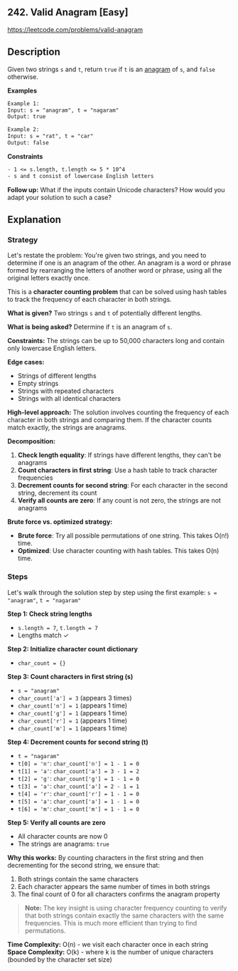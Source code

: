 ## 242. Valid Anagram [Easy]

https://leetcode.com/problems/valid-anagram

## Description
Given two strings `s` and `t`, return `true` if `t` is an [anagram](https://en.wikipedia.org/wiki/Anagram) of `s`, and `false` otherwise.

**Examples**

```tex
Example 1:
Input: s = "anagram", t = "nagaram"
Output: true

Example 2:
Input: s = "rat", t = "car"
Output: false
```

**Constraints**
```tex
- 1 <= s.length, t.length <= 5 * 10^4
- s and t consist of lowercase English letters
```

**Follow up:** What if the inputs contain Unicode characters? How would you adapt your solution to such a case?

## Explanation

### Strategy
Let's restate the problem: You're given two strings, and you need to determine if one is an anagram of the other. An anagram is a word or phrase formed by rearranging the letters of another word or phrase, using all the original letters exactly once.

This is a **character counting problem** that can be solved using hash tables to track the frequency of each character in both strings.

**What is given?** Two strings `s` and `t` of potentially different lengths.

**What is being asked?** Determine if `t` is an anagram of `s`.

**Constraints:** The strings can be up to 50,000 characters long and contain only lowercase English letters.

**Edge cases:** 
- Strings of different lengths
- Empty strings
- Strings with repeated characters
- Strings with all identical characters

**High-level approach:**
The solution involves counting the frequency of each character in both strings and comparing them. If the character counts match exactly, the strings are anagrams.

**Decomposition:**
1. **Check length equality**: If strings have different lengths, they can't be anagrams
2. **Count characters in first string**: Use a hash table to track character frequencies
3. **Decrement counts for second string**: For each character in the second string, decrement its count
4. **Verify all counts are zero**: If any count is not zero, the strings are not anagrams

**Brute force vs. optimized strategy:**
- **Brute force**: Try all possible permutations of one string. This takes O(n!) time.
- **Optimized**: Use character counting with hash tables. This takes O(n) time.

### Steps
Let's walk through the solution step by step using the first example: `s = "anagram"`, `t = "nagaram"`

**Step 1: Check string lengths**
- `s.length = 7`, `t.length = 7`
- Lengths match ✓

**Step 2: Initialize character count dictionary**
- `char_count = {}`

**Step 3: Count characters in first string (s)**
- `s = "anagram"`
- `char_count['a'] = 3` (appears 3 times)
- `char_count['n'] = 1` (appears 1 time)
- `char_count['g'] = 1` (appears 1 time)
- `char_count['r'] = 1` (appears 1 time)
- `char_count['m'] = 1` (appears 1 time)

**Step 4: Decrement counts for second string (t)**
- `t = "nagaram"`
- `t[0] = 'n'`: `char_count['n'] = 1 - 1 = 0`
- `t[1] = 'a'`: `char_count['a'] = 3 - 1 = 2`
- `t[2] = 'g'`: `char_count['g'] = 1 - 1 = 0`
- `t[3] = 'a'`: `char_count['a'] = 2 - 1 = 1`
- `t[4] = 'r'`: `char_count['r'] = 1 - 1 = 0`
- `t[5] = 'a'`: `char_count['a'] = 1 - 1 = 0`
- `t[6] = 'm'`: `char_count['m'] = 1 - 1 = 0`

**Step 5: Verify all counts are zero**
- All character counts are now 0
- The strings are anagrams: `true`

**Why this works:**
By counting characters in the first string and then decrementing for the second string, we ensure that:
1. Both strings contain the same characters
2. Each character appears the same number of times in both strings
3. The final count of 0 for all characters confirms the anagram property

> **Note:** The key insight is using character frequency counting to verify that both strings contain exactly the same characters with the same frequencies. This is much more efficient than trying to find permutations.

**Time Complexity:** O(n) - we visit each character once in each string  
**Space Complexity:** O(k) - where k is the number of unique characters (bounded by the character set size)
